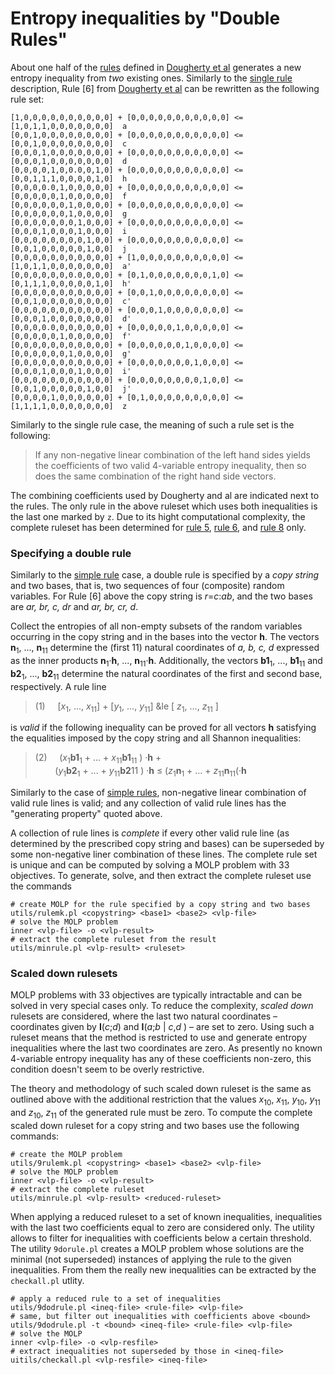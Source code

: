 Entropy inequalities by &quot;Double Rules&quot;
========================================

About one half of the [rules](../rules/DESCRIPTION.md) defined in
[Dougherty et al](http://arxiv.org/pdf/1104.3602v1) generates a new entropy
inequality from *two* existing ones. Similarly to the 
[single rule](../rules/DESCRIPTION.md) description, Rule [6] from 
[Dougherty et al](http://arxiv.org/pdf/1104.3602v1) can be rewritten as the
following rule set:

    [1,0,0,0,0,0,0,0,0,0,0] + [0,0,0,0,0,0,0,0,0,0,0] <= [1,0,1,1,0,0,0,0,0,0,0]  a
    [0,0,1,0,0,0,0,0,0,0,0] + [0,0,0,0,0,0,0,0,0,0,0] <= [0,0,1,0,0,0,0,0,0,0,0]  c
    [0,0,0,1,0,0,0,0,0,0,0] + [0,0,0,0,0,0,0,0,0,0,0] <= [0,0,0,1,0,0,0,0,0,0,0]  d
    [0,0,0,0,1,0,0.0,0,1,0] + [0,0,0,0,0,0,0,0,0,0,0] <= [0,0,1,1,1,0,0,0,0,1,0]  h
    [0,0,0,0.0,1,0,0,0,0,0] + [0,0,0,0,0,0,0,0,0,0,0] <= [0,0,0,0,0,1,0,0,0,0,0]  f
    [0,0,0,0,0,0,1,0,0,0,0] + [0,0,0,0,0,0,0,0,0,0,0] <= [0,0,0,0,0,0,1,0,0,0,0]  g
    [0,0,0,0,0,0,0,1,0,0,0] + [0,0,0,0,0,0,0,0,0,0,0] <= [0,0,0,1,0,0,0,1,0,0,0]  i
    [0,0,0,0,0,0,0,0,1,0,0] + [0,0,0,0,0,0,0,0,0,0,0] <= [0,0,1,0,0,0,0,0,1,0,0]  j
    [0,0,0,0,0,0,0,0,0,0,0] + [1,0,0,0,0,0,0,0,0,0,0] <= [1,0,1,1,0,0,0,0,0,0,0]  a'
    [0,0,0,0,0,0,0.0,0,0,0] + [0,1,0,0,0,0,0,0,0,1,0] <= [0,1,1,1,0,0,0,0,0,1,0]  h'
    [0,0,0,0,0,0,0,0,0,0,0] + [0,0,1,0,0,0,0,0,0,0,0] <= [0,0,1,0,0,0,0,0,0,0,0]  c'
    [0,0,0,0,0,0,0,0,0,0,0] + [0,0,0,1,0,0,0,0,0,0,0] <= [0,0,0,1,0,0,0,0,0,0,0]  d'
    [0,0,0,0.0,0,0,0,0,0,0] + [0,0,0,0,0,1,0,0,0,0,0] <= [0,0,0,0,0,1,0,0,0,0,0]  f'
    [0,0,0,0,0,0,0,0,0,0,0] + [0,0,0,0,0,0,1,0,0,0,0] <= [0,0,0,0,0,0,1,0,0,0,0]  g'
    [0,0,0,0,0,0,0,0,0,0,0] + [0,0,0,0,0,0,0,1,0,0,0] <= [0,0,0,1,0,0,0,1,0,0,0]  i'
    [0,0,0,0,0,0,0,0,0,0,0] + [0,0,0,0,0,0,0,0,1,0,0] <= [0,0,1,0,0,0,0,0,1,0,0]  j'
    [0,0,0,0,1,0,0,0,0,0,0] + [0,1,0,0,0,0,0,0,0,0,0] <= [1,1,1,1,0,0,0,0,0,0,0]  z


Similarly to the single rule case, the meaning of such a rule set is the
following:

> If any non-negative linear combination of the left hand sides yields the
> coefficients of two valid 4-variable entropy inequality, then so does the
> same combination of the right hand side vectors.

The combining coefficients used by Dougherty and al are indicated next to
the rules.  The only rule in the above ruleset which uses both inequalities
is the last one marked by `z`. Due to its hight computational complexity,
the complete ruleset has been determined for [rule 5](), [rule 6](), and
[rule 8]() only.

### Specifying a double rule

Similarly to the [simple rule](../rules/DESCRIPTION.md) case, a double rule
is specified by a *copy string* and two bases, that is, two sequences of
four (composite) random variables. For Rule [6] above the copy string is
*r*=*c*:*ab*, and the two bases are *ar, br, c, dr* and *ar, br, cr, d*.

Collect the entropies of all non-empty subsets of the random variables
occurring in the copy string and in the bases into the vector **h**. The
vectors **n**<sub>1</sub>, ..., **n**<sub>11</sub> determine the (first 11)
natural coordinates of *a, b, c, d* expressed as the inner products 
**n**<sub>1</sub>&#183;**h**, ..., **n**<sub>11</sub>&#183;**h**.
Additionally, the vectors **b1**<sub>1</sub>, ..., **b1**<sub>11</sub> and
**b2**<sub>1</sub>, ..., **b2**<sub>11</sub> determine the natural
coordinates of the first and second base, respectively. A rule line

> (1) &nbsp; &nbsp; [*x*<sub>1</sub>, ..., *x*<sub>11</sub>] +
>  [*y*<sub>1</sub>, ..., *y*<sub>11</sub>] &le [ *z*<sub>1</sub>, ...,
> *z*<sub>11</sub> ]

is *valid* if the following inequality can be proved for all vectors **h**
satisfying the equalities imposed by the copy string and all Shannon
inequalities:

> (2) &nbsp; &nbsp; (*x*<sub>1</sub>**b1**<sub>1</sub> + ... +
>        *x*<sub>11</sub>**b1**<sub>11</sub> ) &#183;**h** + <br>
>  &nbsp; &nbsp; &nbsp; &nbsp; 
>     (*y*<sub>1</sub>**b2**<sub>1</sub> + ... +
> *y*<sub>11</sub>**b2**</sub>11</sub> ) &#183;**h** &le;
>    (*z*<sub>1</sub>**n**<sub>1</sub> + ... +
> *z*<sub>11</sub>**n**<sub>11</sub>(&#183;**h**

Similarly to the case of [simple rules](../rules/DESCRIPTION.md),
non-negative linear combination of valid rule lines is valid; and any
collection of valid rule lines has the &quot;generating property&quot;
quoted above. 

A collection of rule lines is *complete* if every other valid rule line (as
determined by the prescribed copy string and bases) can be superseded by
some non-negative liner combination of these lines. The complete rule set is
unique and can be computed by solving a MOLP problem with 33 objectives. To
generate, solve, and then extract the complete ruleset use the commands

    # create MOLP for the rule specified by a copy string and two bases
    utils/rulemk.pl <copystring> <base1> <base2> <vlp-file>
    # solve the MOLP problem
    inner <vlp-file> -o <vlp-result>
    # extract the complete ruleset from the result
    utils/minrule.pl <vlp-result> <ruleset>

### Scaled down rulesets 

MOLP problems with 33 objectives are typically intractable and can be solved
in very special cases only. To reduce the complexity, *scaled down* rulesets
are considered, where the last two natural coordinates &ndash; coordinates
given by **I**(*c*;*d*) and **I**(*a*;*b* | *c*,*d* ) &ndash; are set to
zero. Using such a ruleset means that the method is restricted to use and
generate entropy inequalities where the last two coordinates are zero. As
presently no known 4-variable entropy inequality has any of these
coefficients non-zero, this condition doesn't seem to be overly
restrictive.

The theory and methodology of such scaled down ruleset is the same as
outlined above with the additional restriction that the values
*x*<sub>10</sub>, *x*<sub>11</sub>, *y*<sub>10</sub>, *y*<sub>11</sub> and
*z*<sub>10</sub>, *z*<sub>11</sub> of the generated rule must be zero. To
compute the complete scaled down ruleset for a copy string and two bases use
the following commands:

    # create the MOLP problem
    utils/9rulemk.pl <copystring> <base1> <base2> <vlp-file>
    # solve the MOLP problem
    inner <vlp-file> -o <vlp-result>
    # extract the complete ruleset
    utils/minrule.pl <vlp-result> <reduced-ruleset>

When applying a reduced ruleset to a set of known inequalities, inequalities
with the last two coefficients equal to zero are considered only. The
utility allows to filter for inequalities with coefficients below a certain
threshold. The utility `9dorule.pl` creates a MOLP problem whose solutions
are the minimal (not superseded) instances of applying the rule to the given
inequalities. From them the really new inequalities can be extracted by the
`checkall.pl` utlity.

    # apply a reduced rule to a set of inequalities
    utils/9dodrule.pl <ineq-file> <rule-file> <vlp-file>
    # same, but filter out inequalities with coefficients above <bound>
    utils/9dodrule.pl -t <bound> <ineq-file> <rule-file> <vlp-file>
    # solve the MOLP
    inner <vlp-file> -o <vlp-resfile>
    # extract inequalities not superseded by those in <ineq-file>
    uitils/checkall.pl <vlp-resfile> <ineq-file>



